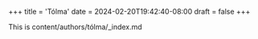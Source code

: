+++
title = 'Tólma'
date = 2024-02-20T19:42:40-08:00
draft = false
+++

This is content/authors/tólma/_index.md
